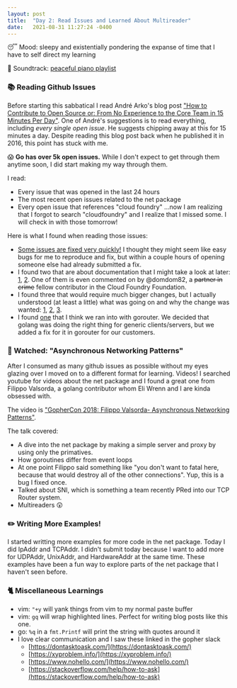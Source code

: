 ```yaml
---
layout: post
title:  "Day 2: Read Issues and Learned About Multireader"
date:   2021-08-31 11:27:24 -0400
---
```


😴 Mood: sleepy and existentially pondering the expanse of time that I have to
self direct my learning

🎵 Soundtrack: [peaceful piano
playlist](https://open.spotify.com/playlist/37i9dQZF1DX4sWSpwq3LiO)

### 📚 Reading Github Issues

Before starting this sabbatical I read André Arko's blog post ["How to
Contribute to Open Source or: From No Experience to the Core Team in 15 Minutes
Per Day"](https://andre.arko.net/2016/11/12/how-to-contribute-to-open-source/).
One of André's suggestions is to read everything, including _every single open
issue_. He suggests chipping away at this for 15 minutes a day. Despite reading
this blog post back when he published it in 2016, this point has stuck with me.

😱 **Go has over 5k open issues.** While I don't expect to get through them anytime
soon, I did start making my way through them.

I read:
* Every issue that was opened in the last 24 hours
* The most recent open issues related to the net package
* Every open issue that references "cloud foundry" ...now I am realizing that I
  forgot to search "cloudfoundry" and I realize that I missed some. I will check
  in with those tomorrow!

Here is what I found when reading those issues:
* [Some issues are fixed very
  quickly!](https://github.com/golang/go/issues/48085) I thought they might seem
  like easy bugs for me to reproduce and fix, but within a couple hours of
  opening someone else had already submitted a fix.
* I found two that are about documentation that I might take a look at later:
  [1](https://github.com/golang/go/issues/34124),
  [2](https://github.com/golang/go/issues/31991). One of them is even commented
  on by @domdom82, a ~~partner in crime~~ fellow contributor in the Cloud
  Foundry Foundation.
* I found three that would require much bigger changes, but I actually
  understood (at least a little) what was going on and why the change was
  wanted: [1](https://github.com/golang/go/issues/36921),
  [2](https://github.com/golang/go/issues/36822),
  [3](https://github.com/golang/go/issues/31259).
* I found [one](https://github.com/golang/go/issues/31863) that I think we ran
  into with gorouter. We decided that golang was doing the right thing for
  generic clients/servers, but we added a fix for it in gorouter for our
  customers.


### 🎥 Watched: "Asynchronous Networking Patterns"

After I consumed as many github issues as possible without my eyes glazing over
I moved on to a different format for learning. Videos! I searched youtube for
videos about the net package and I found a great one from Filippo Valsorda, a
golang contributor whom Eli Wrenn and I are kinda obsessed with.

The video is ["GopherCon 2018: Filippo Valsorda- Asynchronous Networking
Patterns"](https://www.youtube.com/watch?v=afSiVelXDTQ&ab_channel=GopherAcademy).

The talk covered:
* A dive into the net package by making a simple server and proxy by using only
  the primatives.
* How goroutines differ from event loops
* At one point Filippo said something like "you don't want to fatal here,
  because that would destroy all of the other connections". Yup, this is a bug I
  fixed once.
* Talked about SNI, which is something a team recently PRed into our TCP Router
  system.
* Multireaders 😲

### ✏️  Writing More Examples!

I started writting more examples for more code in the net package. Today I did
IpAddr and TCPAddr. I didn't submit today because I want to add more for
UDPAddr, UnixAddr, and HardwareAddr at the same time. These examples have been a
fun way to explore parts of the net package that I haven't seen before.

### 🐈 Miscellaneous Learnings
* vim: `"+y` will yank things from vim to my normal paste buffer
* vim: `gq` will wrap highlighted lines. Perfect for writing blog posts like
  this one.
* go: `%q` in a `fmt.Printf` will print the string with quotes around it
* I love clear communication and I saw these linked in the gopher slack
  * [https://dontasktoask.com/](https://dontasktoask.com/)
  * [https://xyproblem.info/](https://xyproblem.info/)
  * [https://www.nohello.com/](https://www.nohello.com/)
  * [https://stackoverflow.com/help/how-to-ask](https://stackoverflow.com/help/how-to-ask)

